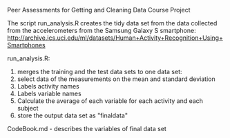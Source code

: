 
Peer Assessments for Getting and Cleaning Data Course Project

The script run_analysis.R creates the tidy data set from the data collected from the accelerometers from the Samsung Galaxy S smartphone: http://archive.ics.uci.edu/ml/datasets/Human+Activity+Recognition+Using+Smartphones 

run_analysis.R:
1.  merges the training and the test data sets to one data set:
2.  select data of the measurements on the mean and standard deviation
3.  Labels activity names 
4.  Labels variable names
5.  Calculate the average of each variable for each activity and each subject
6.  store the output data set as "finaldata"

CodeBook.md - describes the variables of final data set

